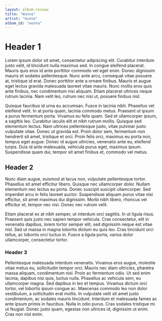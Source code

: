```yaml
---
layout: album-review
title: "Wunna"
artist: "Gunna"
album_id: "wunna"
---
```


# Header 1

Lorem ipsum dolor sit amet, consectetur adipiscing elit. Curabitur interdum justo velit, id tincidunt nulla maximus sed. In congue eleifend placerat. Mauris quis eros id ante porttitor commodo vel eget enim. Donec dignissim mauris et sodales pellentesque. Nunc ante arcu, consequat vitae posuere at, tristique id erat. Donec porttitor ante a ornare finibus. Mauris et augue eget lectus gravida malesuada laoreet vitae mauris. Nunc mollis eros quis ante finibus, nec condimentum nisi aliquam. Etiam placerat ultrices neque rutrum lacinia. Nam velit leo, rutrum nec nisi ut, posuere finibus nisl.

Quisque faucibus id urna eu accumsan. Fusce in lacinia nibh. Phasellus vel eleifend velit. In at porta quam, lacinia commodo metus. Praesent ut ipsum a purus fermentum porta. Vivamus eu felis quam. Sed et ullamcorper ipsum, a sagittis leo. Curabitur iaculis elit et nibh rutrum mollis. Quisque sed elementum lectus. Nam ultrices pellentesque justo, vitae pulvinar justo vulputate vitae. Donec ut gravida est. Proin dolor sem, fermentum non hendrerit sit amet, tristique et orci. Proin felis orci, maximus eu porta non, tempus eget augue. Donec id augue ultricies, venenatis ante eu, eleifend turpis. Duis id ante malesuada, vehicula purus eget, maximus ipsum. Suspendisse quam dui, tempor sit amet finibus et, commodo vel metus.

## Header 2

Nunc diam augue, euismod at lacus non, vulputate pellentesque tortor. Phasellus sit amet efficitur libero. Quisque nec ullamcorper dolor. Nullam elementum nec lectus eu porta. Donec suscipit suscipit ullamcorper. Sed imperdiet arcu in felis laoreet auctor. Suspendisse aliquam purus vitae nisi efficitur, sit amet maximus dui dignissim. Morbi nibh libero, rhoncus vel efficitur et, tempor nec nisi. Donec nec rutrum velit.

Etiam placerat ex at nibh semper, ut interdum orci sagittis. In ut ligula risus. Praesent quis justo nec sapien tempor vehicula. Cras consectetur, elit in venenatis dapibus, lorem tortor semper elit, sed dignissim neque est vitae nisl. Sed ut massa in magna lobortis dictum eu quis leo. Cras tincidunt orci tellus, ac lobortis orci luctus in. Fusce a ligula porta, varius dolor ullamcorper, consectetur tortor.

### Header 3

Pellentesque malesuada interdum venenatis. Vivamus eros augue, molestie vitae metus eu, sollicitudin tempor orci. Mauris nec diam ultricies, pharetra massa aliquam, condimentum nisl. Proin ac fermentum odio. Ut sed enim lacinia, dapibus nisi quis, luctus nulla. Phasellus ac vehicula sem, eu ullamcorper magna. Sed dapibus in leo et tempus. Vivamus dictum orci tortor, vel lobortis ipsum congue ac. Maecenas commodo leo non dolor vestibulum, a sollicitudin erat mollis. In vulputate velit sit amet justo condimentum, ac sodales mauris tincidunt. Interdum et malesuada fames ac ante ipsum primis in faucibus. Nulla in odio purus. Cras sodales tristique mi ut feugiat. Donec justo quam, egestas non ultrices id, dignissim ut enim. Cras non nisl enim.
